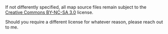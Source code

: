 If not differently specified, all map source files remain subject to the [Creative Commons BY-NC-SA 3.0](https://creativecommons.org/licenses/by-nc-sa/3.0/) license.

Should you require a different license for whatever reason, please reach out to me.
